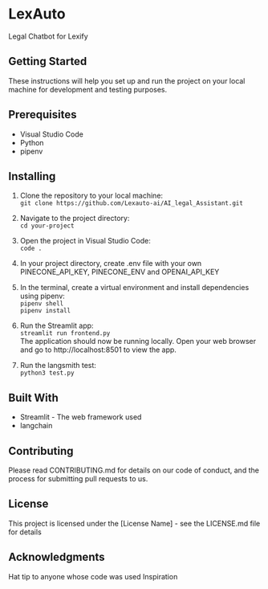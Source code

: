 # LexAuto

Legal Chatbot for Lexify

## Getting Started

These instructions will help you set up and run the project on your local machine for development and testing purposes.

## Prerequisites

- Visual Studio Code
- Python
- pipenv

## Installing

1. Clone the repository to your local machine: <br>
   `git clone https://github.com/Lexauto-ai/AI_legal_Assistant.git`

2. Navigate to the project directory:<br>
   `cd your-project`
3. Open the project in Visual Studio Code: <br>
   `code .`
4. In your project directory, create .env file with your own PINECONE_API_KEY, PINECONE_ENV and OPENAI_API_KEY
5. In the terminal, create a virtual environment and install dependencies using pipenv:<br>
   `pipenv shell`<br>
   `pipenv install`
6. Run the Streamlit app: <br>
   `streamlit run frontend.py`
   <br>
   The application should now be running locally. Open your web browser and go to http://localhost:8501 to view the app.
7. Run the langsmith test:
   <br>
   `python3 test.py`
   <br>

## Built With

- Streamlit - The web framework used
- langchain

## Contributing

Please read CONTRIBUTING.md for details on our code of conduct, and the process for submitting pull requests to us.

## License

This project is licensed under the [License Name] - see the LICENSE.md file for details

## Acknowledgments

Hat tip to anyone whose code was used
Inspiration
